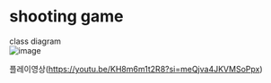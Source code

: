 # shooting game

class diagram  
![image](https://github.com/bumsoft/java_project/assets/140528690/0c9ae256-fb60-4fd2-8a5f-1a8b0303c028)

플레이영상(https://youtu.be/KH8m6m1t2R8?si=meQjva4JKVMSoPpx)